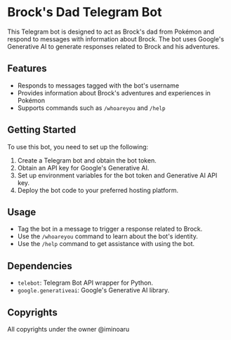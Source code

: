 # Brock's Dad Telegram Bot

This Telegram bot is designed to act as Brock's dad from Pokémon and respond to messages with information about Brock. The bot uses Google's Generative AI to generate responses related to Brock and his adventures.

## Features

- Responds to messages tagged with the bot's username
- Provides information about Brock's adventures and experiences in Pokémon
- Supports commands such as `/whoareyou` and `/help`

## Getting Started

To use this bot, you need to set up the following:

1. Create a Telegram bot and obtain the bot token.
2. Obtain an API key for Google's Generative AI.
3. Set up environment variables for the bot token and Generative AI API key.
4. Deploy the bot code to your preferred hosting platform.

## Usage

- Tag the bot in a message to trigger a response related to Brock.
- Use the `/whoareyou` command to learn about the bot's identity.
- Use the `/help` command to get assistance with using the bot.

## Dependencies

- `telebot`: Telegram Bot API wrapper for Python.
- `google.generativeai`: Google's Generative AI library.

## Copyrights

All copyrights under the owner @iminoaru

